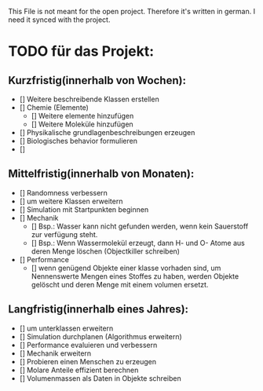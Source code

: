This File is not meant for the open project. Therefore it's written in german.
I need it synced with the project.

TODO für das Projekt:
=========================

Kurzfristig(innerhalb von Wochen):
----------------------------------

- [] Weitere beschreibende Klassen erstellen
- [] Chemie (Elemente)
    - [] Weitere elemente hinzufügen
    - [] Weitere Moleküle hinzufügen
- [] Physikalische grundlagenbeschreibungen erzeugen
- [] Biologisches behavior formulieren
- [] 

Mittelfristig(innerhalb von Monaten):
-------------------------------------

- [] Randomness verbessern
- [] um weitere Klassen erweitern
- [] Simulation mit Startpunkten beginnen
- [] Mechanik
    - [] Bsp.: Wasser kann nicht gefunden werden, wenn kein Sauerstoff zur verfügung steht.
    - [] Bsp.: Wenn Wassermolekül erzeugt, dann H- und O- Atome aus deren Menge löschen (Objectkiller schreiben)
- [] Performance
    - [] wenn genügend Objekte einer klasse vorhaden sind, um Nennenswerte Mengen eines Stoffes zu haben,
         werden Objekte gelöscht und deren Menge mit einem volumen ersetzt.


Langfristig(innerhalb eines Jahres):
------------------------------------

- [] um unterklassen erweitern
- [] Simulation durchplanen (Algorithmus erweitern)
- [] Performance evaluieren und verbessern
- [] Mechanik erweitern
- [] Probieren einen Menschen zu erzeugen
- [] Molare Anteile effizient berechnen
- [] Volumenmassen als Daten in Objekte schreiben